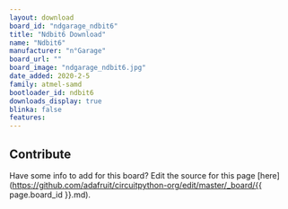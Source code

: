 ```yaml
---
layout: download
board_id: "ndgarage_ndbit6"
title: "Ndbit6 Download"
name: "Ndbit6"
manufacturer: "n°Garage"
board_url: ""
board_image: "ndgarage_ndbit6.jpg"
date_added: 2020-2-5
family: atmel-samd
bootloader_id: ndbit6
downloads_display: true
blinka: false
features:
---
```


## Contribute

Have some info to add for this board? Edit the source for this page [here](https://github.com/adafruit/circuitpython-org/edit/master/_board/{{ page.board_id }}.md).
